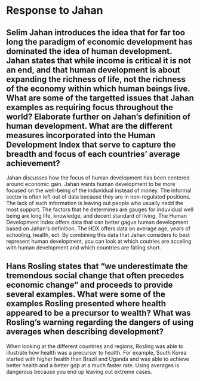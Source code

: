 # Response to Jahan

## Selim Jahan introduces the idea that for far too long the paradigm of economic development has dominated the idea of human development. Jahan states that while income is critical it is not an end, and that human development is about expanding the richness of life, not the richness of the economy within which human beings live. What are some of the targetted issues that Jahan examples as requiring focus throughout the world? Elaborate further on Jahan’s definition of human development. What are the different measures incorporated into the Human Development Index that serve to capture the breadth and focus of each countries’ average achievement?

Jahan discusses how the focus of human development has been centered around economic gain. Jahan wants human development to be more focused on the well-being of the induvidual instead of money. The informal sector is often left out of data because they are in non-regulated positions. The lack of such information is leaving out people who usually nedd the most support. The factors that he determines are gauges for induvidual well being are long life, knowledge, and decent standard of living. The Human Development Index offers data that can better gague human development based on Jahan's definition. The HDX offers data on average age, years of schooling, health, ect. By combining this data that Jahan considers to best represent human development, you can look at which coutries are acceling with human development and which countries are falling short.



## Hans Rosling states that “we underestimate the tremendous social change that often precedes economic change” and proceeds to provide several examples. What were some of the examples Rosling presented where health appeared to be a precursor to wealth? What was Rosling’s warning regarding the dangers of using averages when describing development?

When looking at the different countries and regions, Rosling was able to illustrate how health was a precurser to health. For example, South Korea started with higher health than Brazil and Uganda and was able to achieve better health and a better gdp at a much faster rate. Using averages is dangerous because you end up leaving out extreme cases. 
